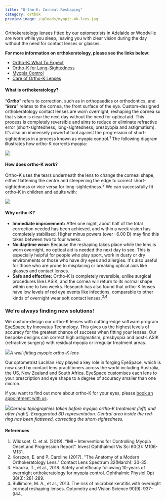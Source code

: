 ```yaml
---
title: "Ortho-K: Corneal Reshaping"
category: orthok
preview-image: /uploads/myopic-ok-lens.jpg
---
```



<div class="employee-heading">
<p><p>Orthokeratology lenses fitted by our optometrists in Adelaide or Woodville are worn while you sleep, leaving you with clear vision during the day without the need for contact lenses or glasses.</p>
<p><b>For more information on orthokeratology, please see the links below:</b></p>

* <a href="/what-we-do/ortho-k-what-to-expect">Ortho-K: What To Expect</a>
* <a href="/what-we-do/orthokeratology-for-hyperopia">Ortho-K for Long-Sightedness</a>
* <a href="/what-we-do/myopia-control">Myopia Control</a>
* <a href="/patient-resources/care-of-orthokeratology-lenses">Care of Ortho-K Lenses</a>

</div>

#### What is orthokeratology?

“***Ortho***” refers to correction, such as in orthopaedics or orthodontics, and “***kera***” relates to the cornea, the front surface of the eye. Custom-designed orthokeratology contact lenses are worn overnight, reshaping the cornea so that vision is clear the next day without the need for optical aid. This process is completely reversible and aims to reduce or eliminate refractive error (short-sightedness, long-sightedness, presbyopia and astigmatism). It’s also an immensely powerful tool against the progression of short-sightedness in a process known as myopia control.<sup>1</sup> The following diagram illustrates how ortho-K corrects myopia:

![](/uploads/ok-remoulding-expl.png)

#### How does ortho-K work?

Ortho-K uses the tears underneath the lens to change the corneal shape, either flattening the centre and steepening the edge to correct short-sightedness or vice versa for long-sightedness.<sup>2</sup> We can successfully fit ortho-K in children and adults with:

![](/uploads/range.png)

#### Why ortho-K?

* **Immediate improvement:** After one night, about half of the total correction needed has been achieved, and within a week vision has completely stabilised. Higher minus powers (over –6.00 D) may find this takes between two to four weeks.
* **No daytime wear:** Because the reshaping takes place while the lens is worn overnight, no optical aid is needed the next day to see. This is especially helpful for people who play sport, work in dusty or dry environments or those who have dry eyes and allergies. It's also useful for those who are prone to misplacing or breaking optical aids like glasses and contact lenses.
* **Safe and effective:** Ortho-K is completely reversible, unlike surgical procedures like LASIK, and the cornea will return to its normal shape within one to two weeks. Research has also found that ortho-K lenses have low levels of red eye events like infections, comparable to other kinds of overnight wear soft contact lenses.<sup>3,4</sup>

### We're always finding new solutions!

We custom-design our ortho-K lenses with cutting-edge software program [EyeSpace](http://www.eyespace.com.au/) by Innovatus Technology. This gives us the highest levels of accuracy for the greatest chance of success when fitting your lenses. Our bespoke designs can correct high astigmatism, presbyopia and post-LASIK (refractive surgery) with residual myopia or irregular treatment areas.

![](https://www.innovativeeyecare.com.au/uploads/myopic-ok-lens.jpg)*A well-fitting myopic ortho-K lens*

Our optometrist Lachlan Hoy played a key role in forging EyeSpace, which is now used by contact lens practitioners across the world including Australia, the US, New Zealand and South Africa. EyeSpace customises each lens to your prescription and eye shape to a degree of accuracy smaller than one micron. 

If you want to find out more about ortho-K for your eyes, please [book an appointment with us](/contact).

![](https://www.innovativeeyecare.com.au/uploads/orthok-3d-topography.jpg)*Corneal topographies taken before myopic ortho-K treatment (left) and after (right). Exaggerated 3D representation. Central area inside the red-ring has been flattened, correcting the short-sightedness.*

#### References

1. Wildsoet, C. et al. (2019). “IMI – Interventions for Controlling Myopia Onset and Progression Report”. Invest Ophthalmol Vis Sci 60(3): M106-M131.
2. Korszen, E. and P. Caroline (2017). "The Anatomy of a Modern Orthokeratology Lens." Contact Lens Spectrum 32(March): 30-35.
3. Hiraoka, T., et al., 2018. Safety and efficacy following 10-years of overnight orthokeratology for myopia control. Ophthalmic Physiol Opt 38(3): 281-289.
4. Bullimore, M. A., et al., 2013. The risk of microbial keratitis with overnight corneal reshaping lenses. Optometry and Vision Science 90(9): 937-944.